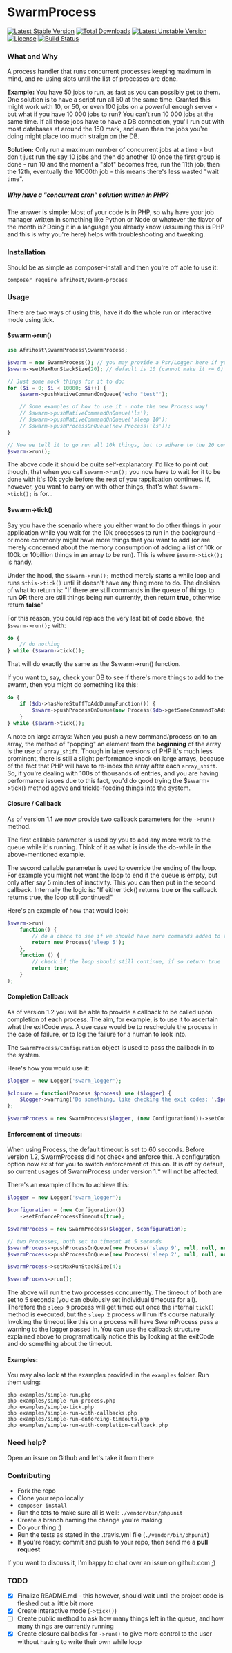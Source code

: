 # SwarmProcess
[![Latest Stable Version](https://poser.pugx.org/afrihost/swarm-process/v/stable)](https://packagist.org/packages/afrihost/swarm-process) [![Total Downloads](https://poser.pugx.org/afrihost/swarm-process/downloads)](https://packagist.org/packages/afrihost/swarm-process) [![Latest Unstable Version](https://poser.pugx.org/afrihost/swarm-process/v/unstable)](https://packagist.org/packages/afrihost/swarm-process) [![License](https://poser.pugx.org/afrihost/swarm-process/license)](https://packagist.org/packages/afrihost/swarm-process)
[![Build Status](https://travis-ci.org/afrihost/swarm-process.svg?branch=master)](https://travis-ci.org/afrihost/swarm-process)

### What and Why

A process handler that runs concurrent processes keeping maximum in mind, and re-using slots until the list of processes are done. 

**Example:** You have 50 jobs to run, as fast as you can possibly get to them. One solution is to have a script run all 50 at the same time. Granted this might work with 10, or 50, or even 100 jobs on a powerful enough server - but what if you have 10 000 jobs to run? You can't run 10 000 jobs at the same time. If all those jobs have to have a DB connection, you'll run out with most databases at around the 150 mark, and even then the jobs you're doing might place too much straign on the DB.

**Solution:** Only run a maximum number of concurrent jobs at a time - but don't just run the say 10 jobs and then do another 10 once the first group is done - run 10 and the moment a "slot" becomes free, run the 11th job, then the 12th, eventually the 10000th job - this means there's less wasted "wait time".

##### Why have a "concurrent cron" solution written in PHP?
The answer is simple: Most of your code is in PHP, so why have your job manager written in something like Python or Node or whatever the flavor of the month is? Doing it in a language you already know (assuming this is PHP and this is why you're here) helps with troubleshooting and tweaking.

### Installation
Should be as simple as composer-install and then you're off able to use it:
```shell
composer require afrihost/swarm-process
```
### Usage
There are two ways of using this, have it do the whole run or interactive mode using tick.

#### $swarm->run()
```php
use Afrihost\SwarmProcess\SwarmProcess;

$swarm = new SwarmProcess(); // you may provide a Psr/Logger here if you want to
$swarm->setMaxRunStackSize(20); // default is 10 (cannot make it <= 0)

// Just some mock things for it to do:
for ($i = 0; $i < 10000; $i++) {
    $swarm->pushNativeCommandOnQueue('echo "test"');

    // Some examples of how to use it - note the new Process way!
    // $swarm->pushNativeCommandOnQueue('ls');
    // $swarm->pushNativeCommandOnQueue('sleep 10');
    // $swarm->pushProcessOnQueue(new Process('ls'));
}

// Now we tell it to go run all 10k things, but to adhere to the 20 concurrent rule set above:
$swarm->run();
```

The above code it should be quite self-explanatory. I'd like to point out though, that when you call `$swarm->run();` you now have to wait for it to be done with it's 10k cycle before the rest of you rapplication continues. If, however, you want to carry on with other things, that's what `$swarm->tick();` is for...

#### $swarm->tick()

Say you have the scenario where you either want to do other things in your application while you wait for the 10k processes to run in the background - or more commonly might have more things that you want to add (or are merely concerned about the memory consumption of adding a list of 10k or 100k or 10billion things in an array to be run). This is where `$swarm->tick();` is handy.

Under the hood, the `$swarm->run();` method merely starts a while loop and runs `$this->tick()` until it doesn't have any thing more to do. The decision of what to return is: "If there are still commands in the queue of things to run **OR** there are still things being run currently, then return **true**, otherwise return **false**"

For this reason, you could replace the very last bit of code above, the `$swarm->run();` with:

```php
do {
	// do nothing
} while ($swarm->tick());
```

That will do exactly the same as the $swarm->run() function.

If you want to, say, check your DB to see if there's more things to add to the swarm, then you might do something like this:

```php
do {
	if ($db->hasMoreStuffToAddDummyFunction()) {
		$swarm->pushProcessOnQueue(new Process($db->getSomeCommandToAddToTheQueue()));
	}
} while ($swarm->tick());
```

A note on large arrays: When you push a new command/process on to an array, the method of "popping" an element from the **beginning** of the array is the use of `array_shift`. Though in later versions of PHP it's much less prominent, there is still a slight performance knock on large arrays, because of the fact that PHP will have to re-index the array after each `array_shift`. So, if you're dealing with 100s of thousands of entries, and you are having performance issues due to this fact, you'd do good trying the $swarm->tick() method agove and trickle-feeding things into the system.

#### Closure / Callback

As of version 1.1 we now provide two callback parameters for the `->run()` method.

The first callable parameter is used by you to add any more work to the queue while it's running. Think of it as what is inside the do-while in the above-mentioned example.

The second callable parameter is used to override the ending of the loop. For example you might not want the loop to end if the queue is empty, but only after say 5 minutes of inactivity. This you can then put in the second callback. Internally the logic is: "If either tick() returns true **or** the callback returns true, the loop still continues!"

Here's an example of how that would look:

```php
$swarm->run(
    function() {
        // do a check to see if we should have more commands added to the queue
        return new Process('sleep 5');
    },
    function () {
        // check if the loop should still continue, if so return true
        return true;
    }
);
```

#### Completion Callback

As of version 1.2 you will be able to provide a callback to be called upon completion of each process. The aim, for example, is to use it to ascertain what the exitCode was. A use case would be to reschedule the process in the case of failure, or to log the failure for a human to look into.

The `SwarmProcess/Configuration` object is used to pass the callback in to the system.

Here's how you would use it:

```php
$logger = new Logger('swarm_logger');

$closure = function(Process $process) use ($logger) {
    $logger->warning('Do something, like checking the exit codes: '.$process->getExitCode().' ['.$process->getExitCodeText().']');
};

$swarmProcess = new SwarmProcess($logger, (new Configuration())->setCompletedCallback($closure));
```

#### Enforcement of timeouts:
When using Process, the default timeout is set to 60 seconds. Before version 1.2, SwarmProcess did not check and enforce this. A configuration option now exist for you to switch enforcement of this on. It is off by default, so current usages of SwarmProcess under version 1.* will not be affected.

There's an example of how to achieve this:
```php
$logger = new Logger('swarm_logger');

$configuration = (new Configuration())
    ->setEnforceProcessTimeouts(true);

$swarmProcess = new SwarmProcess($logger, $configuration);

// two Processes, both set to timeout at 5 seconds
$swarmProcess->pushProcessOnQueue(new Process('sleep 9', null, null, null, 5));
$swarmProcess->pushProcessOnQueue(new Process('sleep 2', null, null, null, 5));

$swarmProcess->setMaxRunStackSize(4);

$swarmProcess->run();
```

The above will run the two processes concurrently. The timeout of both are set to 5 seconds (you can obviously set individual timeouts for all). Therefore the `sleep 9` process will get timed out once the internal `tick()` method is executed, but the `sleep 2` process will run it's course naturally. Invoking the timeout like this on a process will have SwarmProcess pass a warning to the logger passed in. You can use the callback structure explained above to programatically notice this by looking at the exitCode and do something about the timeout.

#### Examples:

You may also look at the examples provided in the `examples` folder. Run them using:

```shell
php examples/simple-run.php
php examples/simple-run-process.php
php examples/simple-tick.php
php examples/simple-run-with-callbacks.php
php examples/simple-run-enforcing-timeouts.php
php examples/simple-run-with-completion-callback.php
```

### Need help?

Open an issue on Github and let's take it from there

### Contributing

- Fork the repo
- Clone your repo locally
- `composer install`
- Run the tets to make sure all is well: `./vendor/bin/phpunit`
- Create a branch naming the change you're making
- Do your thing :)
- Run the tests as stated in the .travis.yml file (`./vendor/bin/phpunit`)
- If you're ready: commit and push to your repo, then send me a **pull request**

If you want to discuss it, I'm happy to chat over an issue on github.com ;)

### TODO

- [x] Finalize README.md - this however, should wait until the project code is fleshed out a little bit more
- [x] Create interactive mode (`->tick()`)
- [ ] Create public method to ask how many things left in the queue, and how many things are currently running
- [x] Create closure callbacks for `->run()` to give more control to the user without having to write their own while loop
